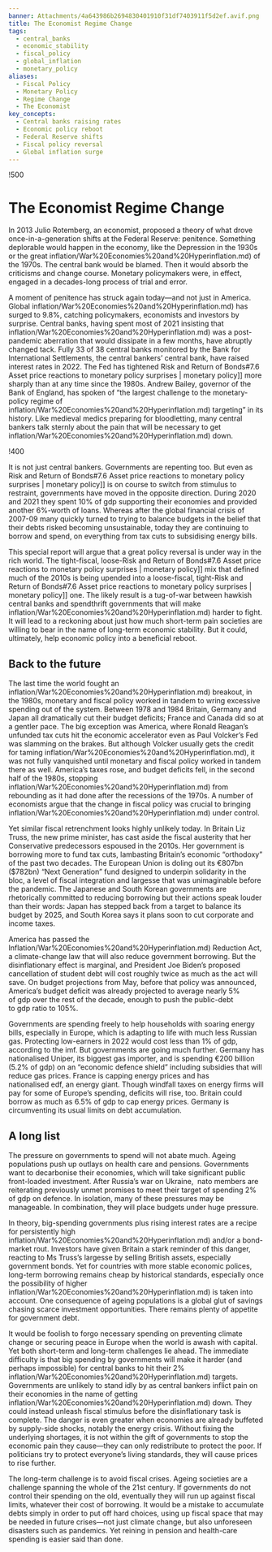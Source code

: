 ```yaml
---
banner: Attachments/4a643986b2694830401910f31df7403911f5d2ef.avif.png
title: The Economist Regime Change
tags:
  - central_banks
  - economic_stability
  - fiscal_policy
  - global_inflation
  - monetary_policy
aliases:
  - Fiscal Policy
  - Monetary Policy
  - Regime Change
  - The Economist
key_concepts:
  - Central banks raising rates
  - Economic policy reboot
  - Federal Reserve shifts
  - Fiscal policy reversal
  - Global inflation surge
---
```


 !500

# The Economist Regime Change

In 2013 Julio Rotemberg,  an economist,  proposed a theory of what drove once-in-a-generation shifts at the Federal Reserve: penitence. Something deplorable would happen in the economy,  like the Depression in the 1930s or the great inflation/War%20Economies%20and%20Hyperinflation.md) of the 1970s. The central bank would be blamed. Then it would absorb the criticisms and change course. Monetary policymakers were,  in effect,  engaged in a decades-long process of trial and error. 

A moment of penitence has struck again today—and not just in America. Global inflation/War%20Economies%20and%20Hyperinflation.md) has surged to 9.8%,  catching policymakers,  economists and investors by surprise. Central banks,  having spent most of 2021 insisting that inflation/War%20Economies%20and%20Hyperinflation.md) was a post-pandemic aberration that would dissipate in a few months,  have abruptly changed tack. Fully 33 of 38 central banks monitored by the Bank for International Settlements,  the central bankers’ central bank,  have raised interest rates in 2022. The Fed has tightened Risk and Return of Bonds#7.6 Asset price reactions to monetary policy surprises | monetary policy]] more sharply than at any time since the 1980s. Andrew Bailey,  governor of the Bank of England,  has spoken of “the largest challenge to the monetary-policy regime of inflation/War%20Economies%20and%20Hyperinflation.md) targeting” in its history. Like medieval medics preparing for bloodletting,  many central bankers talk sternly about the pain that will be necessary to get inflation/War%20Economies%20and%20Hyperinflation.md) down.

 !400

It is not just central bankers. Governments are repenting too. But even as Risk and Return of Bonds#7.6 Asset price reactions to monetary policy surprises | monetary policy]] is on course to switch from stimulus to restraint,  governments have moved in the opposite direction. During 2020 and 2021 they spent 10% of gdp supporting their economies and provided another 6%-worth of loans. Whereas after the global financial crisis of 2007-09 many quickly turned to trying to balance budgets in the belief that their debts risked becoming unsustainable,  today they are continuing to borrow and spend,  on everything from tax cuts to subsidising energy bills.

This special report will argue that a great policy reversal is under way in the rich world. The tight-fiscal,  loose-Risk and Return of Bonds#7.6 Asset price reactions to monetary policy surprises | monetary policy]] mix that defined much of the 2010s is being upended into a loose-fiscal,  tight-Risk and Return of Bonds#7.6 Asset price reactions to monetary policy surprises | monetary policy]] one. The likely result is a tug-of-war between hawkish central banks and spendthrift governments that will make inflation/War%20Economies%20and%20Hyperinflation.md) harder to fight. It will lead to a reckoning about just how much short-term pain societies are willing to bear in the name of long-term economic stability. But it could,  ultimately,  help economic policy into a beneficial reboot.

## Back to the future

The last time the world fought an inflation/War%20Economies%20and%20Hyperinflation.md) breakout,  in the 1980s,  monetary and fiscal policy worked in tandem to wring excessive spending out of the system. Between 1978 and 1984 Britain,  Germany and Japan all dramatically cut their budget deficits; France and Canada did so at a gentler pace. The big exception was America,  where Ronald Reagan’s unfunded tax cuts hit the economic accelerator even as Paul Volcker’s Fed was slamming on the brakes. But although Volcker usually gets the credit for taming inflation/War%20Economies%20and%20Hyperinflation.md),  it was not fully vanquished until monetary and fiscal policy worked in tandem there as well. America’s taxes rose,  and budget deficits fell,  in the second half of the 1980s,  stopping inflation/War%20Economies%20and%20Hyperinflation.md) from rebounding as it had done after the recessions of the 1970s. A number of economists argue that the change in fiscal policy was crucial to bringing inflation/War%20Economies%20and%20Hyperinflation.md) under control.

Yet similar fiscal retrenchment looks highly unlikely today. In Britain Liz Truss,  the new prime minister,  has cast aside the fiscal austerity that her Conservative predecessors espoused in the 2010s. Her government is borrowing more to fund tax cuts,  lambasting Britain’s economic “orthodoxy” of the past two decades. The European Union is doling out its €807bn ($782bn) “Next Generation” fund designed to underpin solidarity in the bloc,  a level of fiscal integration and largesse that was unimaginable before the pandemic. The Japanese and South Korean governments are rhetorically committed to reducing borrowing but their actions speak louder than their words: Japan has stepped back from a target to balance its budget by 2025,  and South Korea says it plans soon to cut corporate and income taxes.

America has passed the Inflation/War%20Economies%20and%20Hyperinflation.md) Reduction Act,  a climate-change law that will also reduce government borrowing. But the disinflationary effect is marginal,  and President Joe Biden’s proposed cancellation of student debt will cost roughly twice as much as the act will save. On budget projections from May,  before that policy was announced,  America’s budget deficit was already projected to average nearly 5% of gdp over the rest of the decade,  enough to push the public-debt to gdp ratio to 105%.

Governments are spending freely to help households with soaring energy bills,  especially in Europe,  which is adapting to life with much less Russian gas. Protecting low-earners in 2022 would cost less than 1% of gdp,  according to the imf. But governments are going much further. Germany has nationalised Uniper,  its biggest gas importer,  and is spending €200 billion (5.2% of gdp) on an “economic defence shield” including subsidies that will reduce gas prices. France is capping energy prices and has nationalised edf,  an energy giant. Though windfall taxes on energy firms will pay for some of Europe’s spending,  deficits will rise,  too. Britain could borrow as much as 6.5% of gdp to cap energy prices. Germany is circumventing its usual limits on debt accumulation. 

## A long list

The pressure on governments to spend will not abate much. Ageing populations push up outlays on health care and pensions. Governments want to decarbonise their economies,  which will take significant public front-loaded investment. After Russia’s war on Ukraine,     nato members are reiterating previously unmet promises to meet their target of spending 2% of gdp on defence. In isolation,  many of these pressures may be manageable. In combination,  they will place budgets under huge pressure.

In theory,  big-spending governments plus rising interest rates are a recipe for persistently high inflation/War%20Economies%20and%20Hyperinflation.md) and/or a bond-market rout. Investors have given Britain a stark reminder of this danger,  reacting to Ms Truss’s largesse by selling British assets,  especially government bonds. Yet for countries with more stable economic polices,  long-term borrowing remains cheap by historical standards,  especially once the possibility of higher inflation/War%20Economies%20and%20Hyperinflation.md) is taken into account. One consequence of ageing populations is a global glut of savings chasing scarce investment opportunities. There remains plenty of appetite for government debt. 

It would be foolish to forgo necessary spending on preventing climate change or securing peace in Europe when the world is awash with capital. Yet both short-term and long-term challenges lie ahead. The immediate difficulty is that big spending by governments will make it harder (and perhaps impossible) for central banks to hit their 2% inflation/War%20Economies%20and%20Hyperinflation.md) targets. Governments are unlikely to stand idly by as central bankers inflict pain on their economies in the name of getting inflation/War%20Economies%20and%20Hyperinflation.md) down. They could instead unleash fiscal stimulus before the disinflationary task is complete. The danger is even greater when economies are already buffeted by supply-side shocks,  notably the energy crisis. Without fixing the underlying shortages,  it is not within the gift of governments to stop the economic pain they cause—they can only redistribute to protect the poor. If politicians try to protect everyone’s living standards,  they will cause prices to rise further.

The long-term challenge is to avoid fiscal crises. Ageing societies are a challenge spanning the whole of the 21st century. If governments do not control their spending on the old,  eventually they will run up against fiscal limits,  whatever their cost of borrowing. It would be a mistake to accumulate debts simply in order to put off hard choices,  using up fiscal space that may be needed in future crises—not just climate change,  but also unforeseen disasters such as pandemics. Yet reining in pension and health-care spending is easier said than done.
